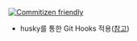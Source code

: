 [![Commitizen friendly](https://img.shields.io/badge/commitizen-friendly-brightgreen.svg)](http://commitizen.github.io/cz-cli/)

- husky를 통한 Git Hooks 적용([참고](https://leesuhyung.medium.com/cra-custom-template-%EC%83%9D%EC%84%B1-npm-%EC%97%90-%EA%B2%8C%EC%8B%9C-%EB%B0%8F-ci-cd-%EA%B5%AC%EC%84%B1%ED%95%98%EA%B8%B0-2-f937ffc12764))
